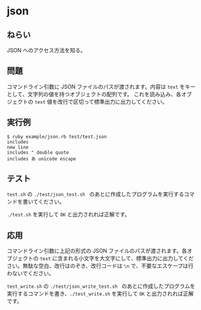 # json

## ねらい

JSON へのアクセス方法を知る。

## 問題

コマンドライン引数に JSON ファイルのパスが渡されます。内容は `text` をキーとして、文字列の値を持つオブジェクトの配列です。
これを読み込み、各オブジェクトの `text` 値を改行で区切って標準出力に出力してください。

## 実行例

    $ ruby example/json.rb test/test.json
    includes
    new line
    includes " double quote
    includes あ unicode escape

## テスト

`test.sh` の `./test/json_test.sh ` のあとに作成したプログラムを実行するコマンドを書いてください。

`./test.sh` を実行して `OK` と出力されれば正解です。

## 応用

コマンドライン引数に上記の形式の JSON ファイルのパスが渡されます。各オブジェクトの `text` に含まれる小文字を大文字にして、標準出力に出力してください。無駄な空白、改行はのぞき、改行コードは `\n` で、不要なエスケープは行わないでください。

`test_write.sh` の `./test/json_write_test.sh ` のあとに作成したプログラムを実行するコマンドを書き、`./test_write.sh` を実行して `OK` と出力されれば正解です。
